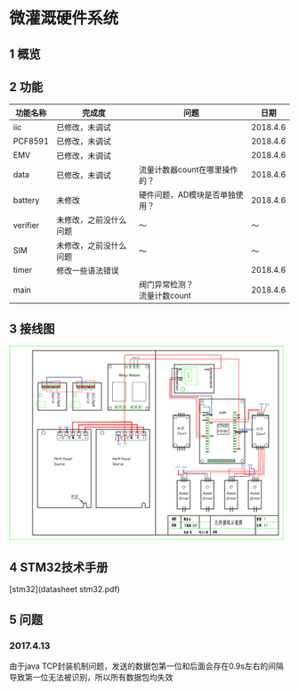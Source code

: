 # 微灌溉硬件系统
## 1 概览

## 2 功能
功能名称|完成度|问题|日期
---|---|---|---|
iic|已修改，未调试||2018.4.6
PCF8591|已修改，未调试||2018.4.6
EMV|已修改，未调试||2018.4.6
data|已修改，未调试|流量计数器count在哪里操作的？|2018.4.6
battery|未修改|硬件问题，AD模块是否单独使用？|2018.4.6
verifier|未修改，之前没什么问题|～|～
SIM|未修改，之前没什么问题|～|～
timer|修改一些语法错误||2018.4.6
main||阀门异常检测？<br> 流量计数count|2018.4.6

## 3 接线图
![](351503114950_.pic_hd.png)
## 4 STM32技术手册
[stm32](datasheet stm32.pdf)

## 5 问题

### 2017.4.13
由于java TCP封装机制问题，发送的数据包第一位和后面会存在0.9s左右的间隔导致第一位无法被识别，所以所有数据包均失效